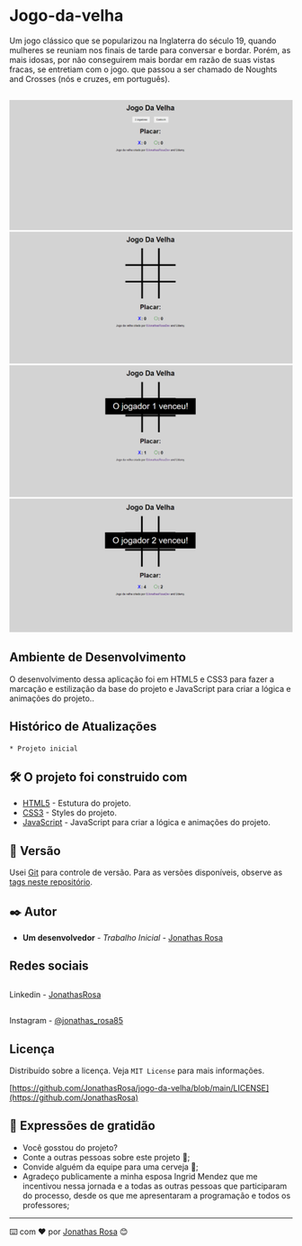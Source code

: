 # Jogo-da-velha
Um jogo clássico que se popularizou na Inglaterra do século 19, quando mulheres se reuniam nos finais de tarde para conversar e bordar. Porém, as mais idosas, por não conseguirem mais bordar em razão de suas vistas fracas, se entretiam com o jogo. que passou a ser chamado de Noughts and Crosses (nós e cruzes, em português).
##
![](/img/tela-1.png)
![](/img/tela-2.png)
![](/img/tela-3.png)
![](/img/tela-4.png)

## Ambiente de Desenvolvimento

O desenvolvimento dessa aplicação foi em 
HTML5 e CSS3 para fazer a marcação e 
estilização da base do projeto e JavaScript para criar a lógica e animações do projeto..
## Histórico de Atualizações

    * Projeto inicial

## 🛠️ O projeto foi construido com

* [HTML5](https://developer.mozilla.org/en-US/docs/Web/HTML) - Estutura do projeto.
* [CSS3](https://developer.mozilla.org/en-US/docs/Web/CSS) - Styles do projeto.
* [JavaScript](https://developer.mozilla.org/en-US/docs/Web/JavaScript) - JavaScript para criar a lógica e animações do projeto.

## 📌 Versão

Usei [Git](https://git-scm.com/) para controle de versão. Para as versões disponíveis, observe as [tags neste repositório](https://github.com/JonathasRosa/jogo-da-velha).

## ✒️ Autor

* **Um desenvolvedor** - *Trabalho Inicial* - [Jonathas Rosa](https://github.com/JonathasRosa)

## Redes sociais

##
Linkedin - [JonathasRosa](https://www.linkedin.com/in/jonathasrosa85/)
##
Instagram - [@jonathas_rosa85](https://www.instagram.com/jonathas_rosa85/)

## Licença

Distribuído sobre a licença. Veja `MIT License` para mais informações.

[https://github.com/JonathasRosa/jogo-da-velha/blob/main/LICENSE](https://github.com/JonathasRosa)

## 🎁 Expressões de gratidão

* Você gosstou do projeto? 
* Conte a outras pessoas sobre este projeto 📢;
* Convide alguém da equipe para uma cerveja 🍺;
* Agradeço publicamente a minha esposa Ingrid Mendez que me incentivou nessa jornada e a todas as outras pessoas que participaram do processo, desde os que me apresentaram a programação e todos os professores;
---
⌨️ com ❤️ por [Jonathas Rosa](https://github.com/JonathasRosa) 😊